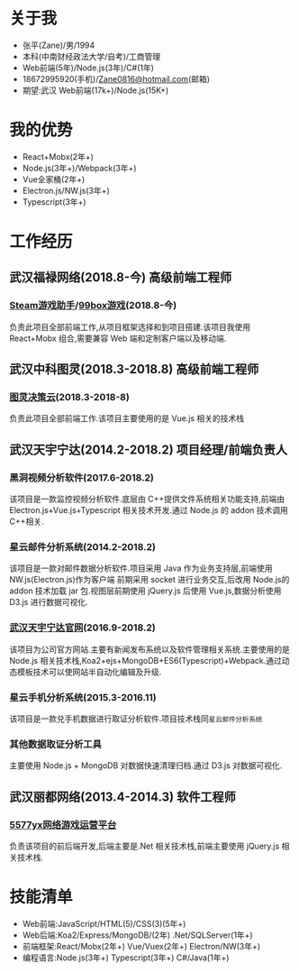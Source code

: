 # 关于我 
- 张平(Zane)/男/1994
- 本科(中南财经政法大学/自考)/工商管理
- Web前端(5年)/Node.js(3年)/C#(1年)
- 18672995920(手机)/Zane0816@hotmail.com(邮箱)
- 期望:武汉 Web前端(17k+)/Node.js(15K+)

# 我的优势
- React+Mobx(2年+)
- Node.js(3年+)/Webpack(3年+)
- Vue全家桶(2年+)
- Electron.js/NW.js(3年+)
- Typescript(3年+)

# 工作经历

## 武汉福禄网络(2018.8-今) 高级前端工程师 
### [Steam游戏助手](https://steamboxs.com)/[99box游戏](https://simpleshq.99box.com/)(2018.8-今)
负责此项目全部前端工作,从项目框架选择和到项目搭建.该项目我使用 React+Mobx 组合,需要兼容 Web 端和定制客户端以及移动端.

## 武汉中科图灵(2018.3-2018.8) 高级前端工程师
### [图灵决策云](http://tds.ac.cn)(2018.3-2018-8)
负责此项目全部前端工作.该项目主要使用的是 Vue.js 相关的技术栈

## 武汉天宇宁达(2014.2-2018.2) 项目经理/前端负责人
### 黑洞视频分析软件(2017.6-2018.2)
该项目是一款监控视频分析软件.底层由 C++提供文件系统相关功能支持,前端由 Electron.js+Vue.js+Typescript 相关技术开发.通过 Node.js 的 addon 技术调用 C++相关.
### 星云邮件分析系统(2014.2-2018.2)
该项目是一款对邮件数据分析软件.项目采用 Java 作为业务支持层,前端使用 NW.js(Electron.js)作为客户端 前期采用 socket 进行业务交互,后改用 Node.js的 addon 技术加载 jar 包.视图层前期使用 jQuery.js 后使用 Vue.js,数据分析使用 D3.js 进行数据可视化.
### [武汉天宇宁达官网](http://www.cflab.net)(2016.9-2018.2)
该项目为公司官方网站.主要有新闻发布系统以及软件管理相关系统.主要使用的是 Node.js 相关技术栈,Koa2+ejs+MongoDB+ES6(Typescript)+Webpack.通过动态模板技术可以使网站半自动化编辑及升级.
### 星云手机分析系统(2015.3-2016.11)
该项目是一款兑手机数据进行取证分析软件.项目技术栈同`星云邮件分析系统`
### 其他数据取证分析工具
主要使用 Node.js + MongoDB 对数据快速清理归档.通过 D3.js 对数据可视化.

## 武汉丽都网络(2013.4-2014.3) 软件工程师
### [5577yx网络游戏运营平台](http://www.5577yx.com/)
负责该项目的前后端开发,后端主要是.Net 相关技术栈,前端主要使用 jQuery.js 相关技术栈.

# 技能清单
- Web前端:JavaScript/HTML(5)/CSS(3)(5年+)
- Web后端:Koa2/Express/MongoDB/(2年) .Net/SQLServer(1年+)
- 前端框架:React/Mobx(2年+) Vue/Vuex(2年+) Electron/NW(3年+)
- 编程语言:Node.js(3年+) Typescript(3年+) C#/Java(1年+)
